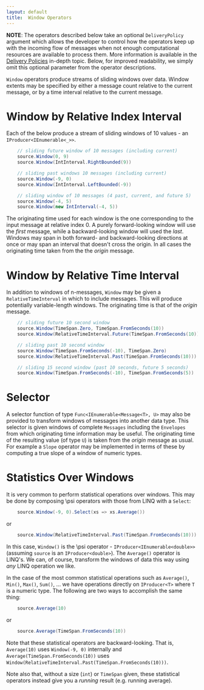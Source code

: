 ```yaml
---
layout: default
title:  Window Operators
---
```


__NOTE__: The operators described below take an optional `DeliveryPolicy` argument which allows the developer to control how the operators keep up with the incoming flow of messages when not enough computational resources are available to process them. More information is available in the [Delivery Policies](/psi/topics/InDepth.DeliveryPolicies) in-depth topic. Below, for improved readability, we simply omit this optional parameter from the operator descriptions.

`Window` operators produce streams of sliding windows over data. Window extents may be specified by either a message count relative to the current message, or by a time interval relative to the current message.

# Window by Relative Index Interval

Each of the below produce a stream of sliding windows of 10 values - an `IProducer<IEnumerable<_>>`.

```csharp
    // sliding future window of 10 messages (including current)
    source.Window(0, 9)
    source.Window(IntInterval.RightBounded(9))

    // sliding past windows 10 messages (including current)
    source.Window(-9, 0)
    source.Window(IntInterval.LeftBounded(-9))

    // sliding window of 10 messages (4 past, current, and future 5)
    source.Window(-4, 5)
    source.Window(new IntInterval(-4, 5))
```

The originating time used for each window is the one corresponding to the input message at relative index 0.
A purely forward-looking window will use the _first_ message, while a backward-looking window will used the _last_.
Windows may span in both forward- and backward-looking directions at once or may span an interval that doesn't cross the origin. In all cases the originating time taken from the the _origin_ message.

# Window by Relative Time Interval

In addition to windows of n-messages, `Window` may be given a `RelativeTimeInterval` in which to include messages.
This will produce potentially variable-length windows.
The originating time is that of the _origin_ message.

```csharp
    // sliding future 10 second window
    source.Window(TimeSpan.Zero, TimeSpan.FromSeconds(10))
    source.Window(RelativeTimeInterval.Future(TimeSpan.FromSeconds(10)))

    // sliding past 10 second window
    source.Window(TimeSpan.FromSeconds(-10), TimeSpan.Zero)
    source.Window(RelativeTimeInterval.Past(TimeSpan.FromSeconds(10)))

    // sliding 15 second window (past 10 seconds, future 5 seconds)
    source.Window(TimeSpan.FromSeconds(-10), TimeSpan.FromSeconds(5))
```

# Selector

A selector function of type `Func<IEnumerable<Message<T>, U>` may also be provided to transform windows of messages into another data type.
This selector is given windows of complete `Messages` including the `Envelopes` from which originating time information may be useful.
The originating time of the resulting value (of type `U`) is taken from the _origin_ message as usual.
For example a `Slope` operator may be implemented in terms of these by computing a true slope of a window of numeric types.

# Statistics Over Windows

It is very common to perform statistical operations over windows.
This may be done by composing \\psi operators with those from LINQ with a `Select`:

```csharp
    source.Window(-9, 0).Select(xs => xs.Average())
```

or

```csharp
    source.Window(RelativeTimeInterval.Past(TimeSpan.FromSeconds(10))).Select(xs => xs.Average())
```

In this case, `Window()` is the \\psi operator - `IProducer<IEnumerable<double>>` (assuming `source` is an `IProducer<double>`).
The `Average()` operator is LINQ's.
We can, of course, transform the windows of data this way using _any_ LINQ operation we like.

In the case of the most common statistical operations such as `Average()`, `Min()`, `Max()`, `Sum()`, ... we have operations directly on `IProducer<T>` where `T` is a numeric type.
The following are two ways to accomplish the same thing:

```csharp
    source.Average(10)
```

or

```csharp
    source.Average(TimeSpan.FromSeconds(10))
```

Note that these statistical operators are backward-looking. That is, `Average(10)` uses `Window(-9, 0)` internally and `Average(TimeSpan.FromSeconds(10))` uses `Window(RelativeTimeInterval.Past(TimeSpan.FromSeconds(10)))`.

Note also that, without a size (`int`) or `TimeSpan` given, these statistical operators instead give you a _running_ result (e.g. running average).